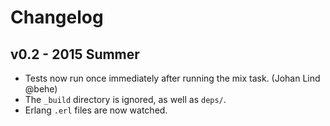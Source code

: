 Changelog
=========

## v0.2 - 2015 Summer

* Tests now run once immediately after running the mix task. (Johan Lind @behe)
* The `_build` directory is ignored, as well as `deps/`.
* Erlang `.erl` files are now watched.
